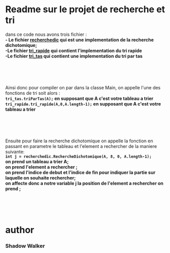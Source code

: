 <h1>Readme sur le projet de recherche et tri</h1>

dans ce code nous avons trois fichier : 
<br>
<strong>- Le fichier [recherchedic](./src/recherchedic.java) qui est une implementation de la recherche dichotomique;</strong><br>
<strong>-Le fichier [tri_rapide](./src/tri_rapide.java) qui contient l'implementation du tri rapide </strong><br>
<strong>-Le fichier [tri_tas](./src/tri_tas.java) qui contient une implementation du tri par tas </strong><br>
<br>
<br>
<br>
<br>

Ainsi donc pour compiler on par dans la classe Main, on appelle l'une des fonctions de tri soit alors : <br>
<strong>`tri_tas.triParTas(A);` en supposant que A c'est votre tableau a trier</strong><br>
<strong>`tri_rapide.tri_rapide(A,0,A.length-1);` en supposant que A c'est votre tableau a trier</strong><br>
<br>
<br>
<br>
<br>

Ensuite pour faire la recherche dichotomique on appelle la fonction en passant en parametre le tableau et l'element a rechercher de la maniere suivante:
<br> <strong>`int j = recherchedic.RechercheDichotomique(A, 8, 0, A.length-1);` 
<br>on prend un tableau a trier A; 
<br>on prend l'element a rechercher ; 
<br>on prend l'indice de debut et l'indice de fin pour indiquer la partie sur laquelle on souhaite rechercher;
<br>on affecte donc a notre variable j la position de l'element a rechercher on prend ;
</strong>

<br>
<br>
<br>

<h1>author</h1>


<h3>Shadow Walker</h3>
